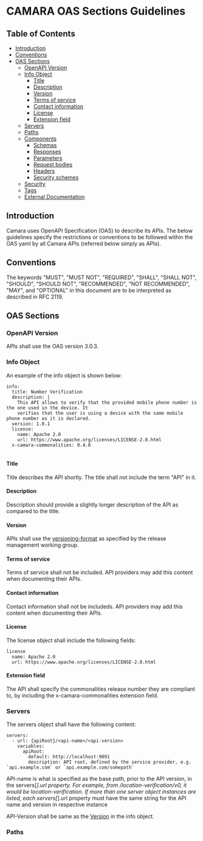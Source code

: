 # CAMARA OAS Sections Guidelines 

## Table of Contents

   * [Introduction](#introduction)
   * [Conventions](#conventions)
   * [OAS Sections](#oas-sections)
     + [OpenAPI Version](#version)
     + [Info Object](#info-object)
       + [Title](#title)
       + [Description](#description)
       + [Version](#version)
       + [Terms of service](#tos)
       + [Contact information](#contact)
       + [License](#license)
       + [Extension field](#ext-field)
     + [Servers](#servers)
     + [Paths](#paths)
     + [Components](#components)
       + [Schemas ](#schemes)
       + [Responses](#responses)
       + [Parameters](#parameters)
       + [Request bodies](#req-bodies)
       + [Headers](#headers)
       + [Security schemes](#sec-schemes)
     + [Security](#security)
     + [Tags](#tags)
     + [External Documentation](#ext-doc)

## Introduction
Camara uses OpenAPI Specification (OAS) to describe its APIs. The below guidelines specify the restrictions or conventions to be followed within the OAS yaml by all Camara APIs (referred below simply as APIs).

## Conventions
The keywords "MUST", "MUST NOT", "REQUIRED", "SHALL", "SHALL NOT", "SHOULD", "SHOULD NOT", "RECOMMENDED", "NOT RECOMMENDED", "MAY", and "OPTIONAL" in this document are to be interpreted as described in RFC 2119.

## OAS Sections

### OpenAPI Version
APIs shall use the OAS version 3.0.3.

### Info Object
An example of the info object is shown below:
```
info:
  title: Number Verification
  description: |
    This API allows to verify that the provided mobile phone number is the one used in the device. It
    verifies that the user is using a device with the same mobile phone number as it is declared.
  version: 1.0.1
  license:
    name: Apache 2.0
    url: https://www.apache.org/licenses/LICENSE-2.0.html
  x-camara-commonalities: 0.4.0
  
```
#### Title
Title describes the API shortly. The title shall not include the term "API" in it.

#### Description
Description should provide a slightly longer description of the API as compared to the title.

#### Version
APIs shall use the [versioning-format](https://lf-camaraproject.atlassian.net/wiki/x/3yLe) as specified by the release management working group.

#### Terms of service
Terms of service shall not be included. API providers may add this content when documenting their APIs.

#### Contact information
Contact information shall not be includeds. API providers may add this content when documenting their APIs.

#### License
The license object shall include the following fields:
```
license
  name: Apache 2.0
  url: https://www.apache.org/licenses/LICENSE-2.0.html
```

#### Extension field
The API shall specify the commonalities release number they are compliant to, by including the x-camara-commonalities extension field.

### Servers
The servers object shall have the following content:
```
servers:
  - url: {apiRoot}/<api-name>/<api-version>
    variables:
      apiRoot:
        default: http://localhost:9091
        description: API root, defined by the service provider, e.g. `api.example.com` or `api.example.com/somepath`
```
API-name is what is specified as the base path, prior to the API version, in the servers[*].url property. For example, from /location-verification/v0, it would be location-verification. 
If more than one server object instances are listed, each servers[*].url property must have the same string for the API name and version in respective instance

API-Version shall be same as the [Version](#version) in the info object.

### Paths
